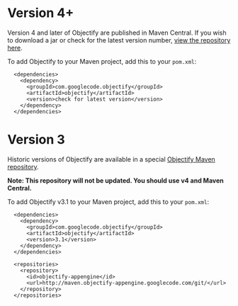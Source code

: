 # Version 4+ #

Version 4 and later of Objectify are published in Maven Central.  If you wish to download a jar or check for the latest version number, [view the repository here](http://search.maven.org/#search%7Cga%7C1%7Cg%3A%22com.googlecode.objectify%22).

To add Objectify to your Maven project, add this to your `pom.xml`:
```
  <dependencies>
    <dependency>
      <groupId>com.googlecode.objectify</groupId>
      <artifactId>objectify</artifactId>
      <version>check for latest version</version>
    </dependency>
  </dependencies>
```

# Version 3 #

Historic versions of Objectify are available in a special [Objectify Maven repository](http://maven.objectify-appengine.googlecode.com/git/).

**Note:  This repository will not be updated.  You should use v4 and Maven Central.**

To add Objectify v3.1 to your Maven project, add this to your `pom.xml`:
```
  <dependencies>
    <dependency>
      <groupId>com.googlecode.objectify</groupId>
      <artifactId>objectify</artifactId>
      <version>3.1</version>
    </dependency>
  </dependencies>

  <repositories>
    <repository>
      <id>objectify-appengine</id>
      <url>http://maven.objectify-appengine.googlecode.com/git/</url>
    </repository>
  </repositories>
```